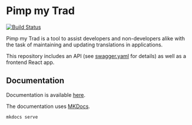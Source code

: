 # Pimp my Trad

[![Build Status](https://travis-ci.org/voyages-sncf-technologies/pimp-my-trad.svg?branch=master)](https://travis-ci.org/voyages-sncf-technologies/pimp-my-trad)

Pimp my Trad is a tool to assist developers and non-developers alike with the task of maintaining and updating translations in applications. 

This repository includes an API (see [swagger.yaml](swagger.yaml) for details) as well as a frontend React app.

## Documentation

Documentation is available [here](https://voyages-sncf-technologies.github.io/pimp-my-trad/).

The documentation uses [MKDocs](https://www.mkdocs.org).

```
mkdocs serve
```